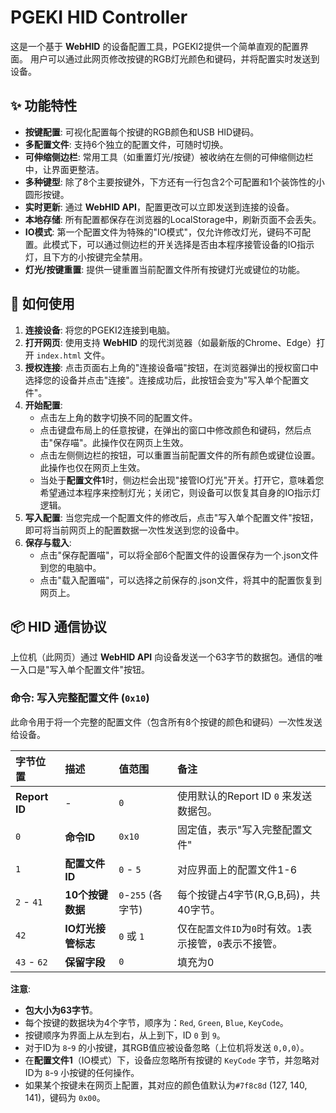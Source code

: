 # PGEKI HID Controller

这是一个基于 **WebHID** 的设备配置工具，PGEKI2提供一个简单直观的配置界面。
用户可以通过此网页修改按键的RGB灯光颜色和键码，并将配置实时发送到设备。

## ✨ 功能特性

- **按键配置**: 可视化配置每个按键的RGB颜色和USB HID键码。
- **多配置文件**: 支持6个独立的配置文件，可随时切换。
- **可伸缩侧边栏**: 常用工具（如重置灯光/按键）被收纳在左侧的可伸缩侧边栏中，让界面更整洁。
- **多种键型**: 除了8个主要按键外，下方还有一行包含2个可配置和1个装饰性的小圆形按键。
- **实时更新**: 通过 **WebHID API**，配置更改可以立即发送到连接的设备。
- **本地存储**: 所有配置都保存在浏览器的LocalStorage中，刷新页面不会丢失。
- **IO模式**: 第一个配置文件为特殊的"IO模式"，仅允许修改灯光，键码不可配置。此模式下，可以通过侧边栏的开关选择是否由本程序接管设备的IO指示灯，且下方的小按键完全禁用。
- **灯光/按键重置**: 提供一键重置当前配置文件所有按键灯光或键位的功能。

## 🚀 如何使用

1.  **连接设备**: 将您的PGEKI2连接到电脑。
2.  **打开网页**: 使用支持 **WebHID** 的现代浏览器（如最新版的Chrome、Edge）打开 `index.html` 文件。
3.  **授权连接**: 点击页面右上角的"连接设备喵"按钮，在浏览器弹出的授权窗口中选择您的设备并点击"连接"。连接成功后，此按钮会变为"写入单个配置文件"。
4.  **开始配置**:
    -   点击左上角的数字切换不同的配置文件。
    -   点击键盘布局上的任意按键，在弹出的窗口中修改颜色和键码，然后点击"保存喵"。此操作仅在网页上生效。
    -   点击左侧侧边栏的按钮，可以重置当前配置文件的所有颜色或键位设置。此操作也仅在网页上生效。
    -   当处于**配置文件1**时，侧边栏会出现"接管IO灯光"开关。打开它，意味着您希望通过本程序来控制灯光；关闭它，则设备可以恢复其自身的IO指示灯逻辑。
5.  **写入配置**: 当您完成一个配置文件的修改后，点击"写入单个配置文件"按钮，即可将当前网页上的配置数据一次性发送到您的设备中。
6.  **保存与载入**:
    -   点击"保存配置喵"，可以将全部6个配置文件的设置保存为一个.json文件到您的电脑中。
    -   点击"载入配置喵"，可以选择之前保存的.json文件，将其中的配置恢复到网页上。

## 📦 HID 通信协议

上位机（此网页）通过 **WebHID API** 向设备发送一个63字节的数据包。通信的唯一入口是"写入单个配置文件"按钮。

### 命令: 写入完整配置文件 (`0x10`)

此命令用于将一个完整的配置文件（包含所有8个按键的颜色和键码）一次性发送给设备。

| 字节位置   | 描述                 | 值范围                | 备注                                           |
| :--------- | :------------------- | :-------------------- | :--------------------------------------------- |
| **Report ID** | -                   | `0`                   | 使用默认的Report ID `0` 来发送数据包。         |
| `0`        | **命令ID**           | `0x10`                | 固定值，表示"写入完整配置文件"                 |
| `1`        | **配置文件ID**       | `0` - `5`             | 对应界面上的配置文件1-6                        |
| `2` - `41` | **10个按键数据**     | `0`-`255` (各字节)    | 每个按键占4字节(R,G,B,码)，共40字节。         |
| `42`       | **IO灯光接管标志**   | `0` 或 `1`            | 仅在`配置文件ID`为`0`时有效。`1`表示接管，`0`表示不接管。 |
| `43` - `62`| **保留字段**         | `0`                   | 填充为0                                        |

**注意**:
- **包大小为63字节**。
- 每个按键的数据块为4个字节，顺序为：`Red`, `Green`, `Blue`, `KeyCode`。
- 按键顺序为界面上从左到右，从上到下，ID `0` 到 `9`。
- 对于ID为 `8`-`9` 的小按键，其RGB值应被设备忽略（上位机将发送 `0,0,0`）。
- 在**配置文件1**（IO模式）下，设备应忽略所有按键的 `KeyCode` 字节，并忽略对ID为 `8`-`9` 小按键的任何操作。
- 如果某个按键未在网页上配置，其对应的颜色值默认为`#7f8c8d` (127, 140, 141)，键码为 `0x00`。